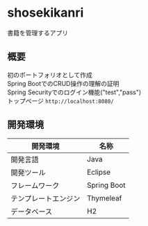 # shosekikanri
書籍を管理するアプリ
## 概要
初のポートフォリオとして作成  
Spring BootでのCRUD操作の理解の証明  
Spring Securityでのログイン機能("test","pass")  
トップページ ```http://localhost:8080/```
## 開発環境
|開発環境|名称|
|----|----|
|開発言語|Java|
|開発ツール|Eclipse|
|フレームワーク|Spring Boot|
|テンプレートエンジン|Thymeleaf|
|データベース|H2|
